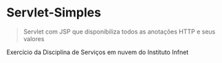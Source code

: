 # Servlet-Simples
> Servlet com JSP que disponibiliza todos as anotações HTTP e seus valores 

Exercício da Disciplina de Serviços em nuvem do Instituto Infnet
